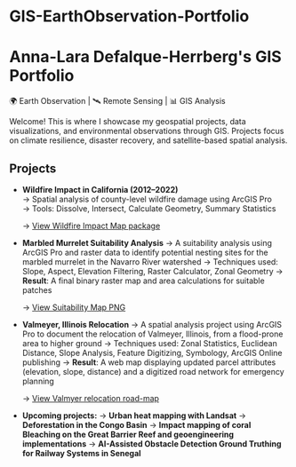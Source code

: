 # GIS-EarthObservation-Portfolio
# Anna-Lara Defalque-Herrberg's GIS Portfolio

🌍 Earth Observation | 🛰️ Remote Sensing | 📊 GIS Analysis 

Welcome! This is where I showcase my geospatial projects, data visualizations, and environmental observations through GIS. Projects focus on climate resilience, disaster recovery, and satellite-based spatial analysis.

## Projects
- **Wildfire Impact in California (2012–2022)**  
  → Spatial analysis of county-level wildfire damage using ArcGIS Pro  
  → Tools: Dissolve, Intersect, Calculate Geometry, Summary Statistics
  
  → [View Wildfire Impact Map package](https://github.com/aldefalque/GIS-EarthObservation-Portfolio/blob/main/Wildire%20Analysis%20map%20ALDefalqueHerrberg.pdf)

- **Marbled Murrelet Suitability Analysis**
  → A suitability analysis using ArcGIS Pro and raster data to identify potential nesting sites for the marbled murrelet in the Navarro River watershed 
  → Techniques used: Slope, Aspect, Elevation Filtering, Raster Calculator, Zonal Geometry
  → **Result**: A final binary raster map and area calculations for suitable patches
  
  → [View Suitability Map PNG](https://github.com/aldefalque/GIS-EarthObservation-Portfolio/blob/main/marbled-murrelet-suitability/suitability_map.png)

- **Valmeyer, Illinois Relocation**
  → A spatial analysis project using ArcGIS Pro to document the relocation of Valmeyer, Illinois, from a flood-prone area to higher ground
  → Techniques used: Zonal Statistics, Euclidean Distance, Slope Analysis, Feature Digitizing, Symbology, ArcGIS Online publishing
  → **Result**: A web map displaying updated parcel attributes (elevation, slope, distance) and a digitized road network for emergency planning
  
  → [View Valmyer relocation road-map](https://github.com/aldefalque/GIS-EarthObservation-Portfolio/blob/main/moving_valmeyer_new_roads.png)

- **Upcoming projects:**
  → **Urban heat mapping with Landsat**
  → **Deforestation in the Congo Basin**
  → **Impact mapping of coral Bleaching on the Great Barrier Reef and geoengineering implementations**
  → **AI-Assisted Obstacle Detection Ground Truthing for Railway Systems in Senegal**
